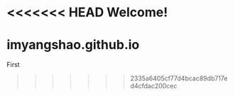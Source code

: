 <<<<<<< HEAD
Welcome!
=======
# imyangshao.github.io
First
>>>>>>> 2335a6405cf77d4bcac89db717ed4cfdac200cec
